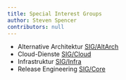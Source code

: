 ```yaml
---
title: Special Interest Groups
author: Steven Spencer
contributors: null
---
```


- Alternative Architektur [SIG/AltArch](https://sig-altarch.rocky.page)
- Cloud-Dienste [SIG/Cloud](https://sig-cloud.rocky.page/)
- Infrastruktur [SIG/Infra](https://infra.rocky.page/)
- Release Engineering [SIG/Core](https://sig-core.rocky.page)
